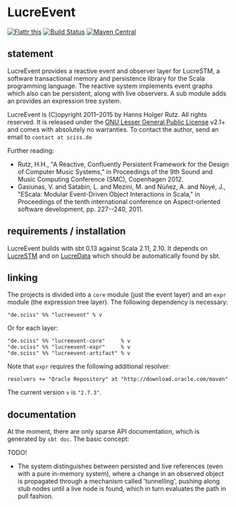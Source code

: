 # LucreEvent

[![Flattr this](http://api.flattr.com/button/flattr-badge-large.png)](https://flattr.com/submit/auto?user_id=sciss&url=https%3A%2F%2Fgithub.com%2FSciss%2FLucreEvent&title=LucreEvent%20Library&language=Scala&tags=github&category=software)
[![Build Status](https://travis-ci.org/Sciss/LucreEvent.svg?branch=master)](https://travis-ci.org/Sciss/LucreEvent)
[![Maven Central](https://maven-badges.herokuapp.com/maven-central/de.sciss/lucreevent_2.11/badge.svg)](https://maven-badges.herokuapp.com/maven-central/de.sciss/lucreevent_2.11)

## statement

LucreEvent provides a reactive event and observer layer for LucreSTM, a software transactional memory and persistence library for the Scala programming language. The reactive system implements event graphs which also can be persistent, along with live observers. A sub module adds an provides an expression tree system.

LucreEvent is (C)opyright 2011&ndash;2015 by Hanns Holger Rutz. All rights reserved. It is released under the [GNU Lesser General Public License](https://raw.github.com/Sciss/LucreEvent/master/LICENSE) v2.1+ and comes with absolutely no warranties. To contact the author, send an email to `contact at sciss.de`

Further reading:

 - Rutz, H.H., "A Reactive, Confluently Persistent Framework for the Design of Computer Music Systems," in Proceedings of the 9th Sound and Music Computing Conference (SMC), Copenhagen 2012.
 - Gasiunas, V. and Satabin, L. and Mezini, M. and Núñez, A. and Noyé, J., "EScala: Modular Event-Driven Object Interactions in Scala," in Proceedings of the tenth international conference on Aspect-oriented software development, pp. 227--240, 2011.

## requirements / installation

LucreEvent builds with sbt 0.13 against Scala 2.11, 2.10. It depends on [LucreSTM](https://github.com/Sciss/LucreSTM) and on [LucreData](https://github.com/Sciss/LucreData) which should be automatically found by sbt.

## linking

The projects is divided into a `core` module (just the event layer) and an `expr` module (the expression tree layer). The following dependency is necessary:

    "de.sciss" %% "lucreevent" % v

Or for each layer:

    "de.sciss" %% "lucreevent-core"     % v
    "de.sciss" %% "lucreevent-expr"     % v
    "de.sciss" %% "lucreevent-artifact" % v

Note that `expr` requires the following additional resolver:

    resolvers += "Oracle Repository" at "http://download.oracle.com/maven"

The current version `v` is `"2.7.3"`.

## documentation

At the moment, there are only sparse API documentation, which is generated by `sbt doc`. The basic concept:

TODO!

 - The system distinguishes between persisted and live references (even with a pure in-memory system), where a change in an observed object is propagated through a mechanism called 'tunnelling', pushing along stub nodes until a live node is found, which in turn evaluates the path in pull fashion.
